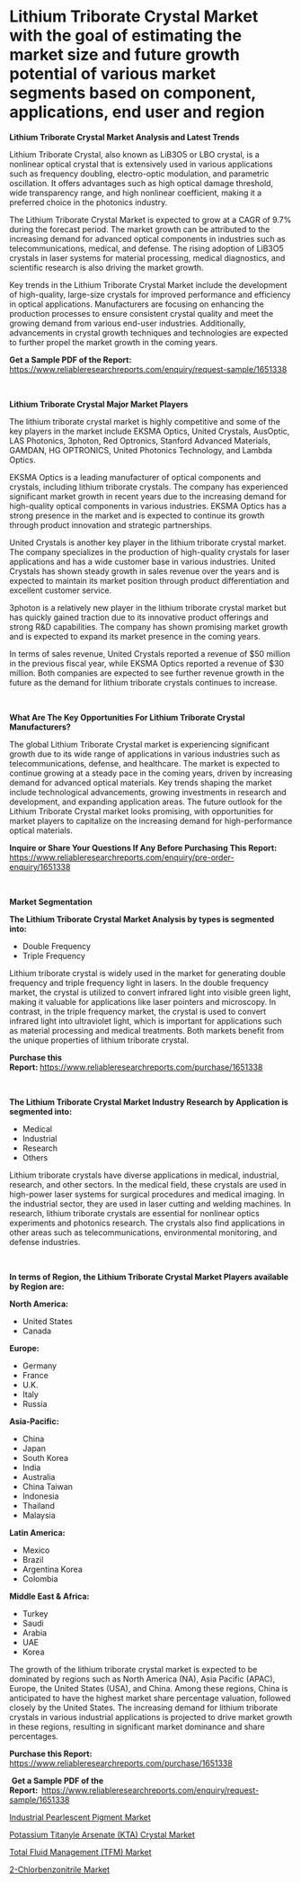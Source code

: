 <p><h1>Lithium Triborate Crystal Market with the goal of estimating the market size and future growth potential of various market segments based on component, applications, end user and region</h1></p><p><strong>Lithium Triborate Crystal Market Analysis and Latest Trends</strong></p>
<p><p>Lithium Triborate Crystal, also known as LiB3O5 or LBO crystal, is a nonlinear optical crystal that is extensively used in various applications such as frequency doubling, electro-optic modulation, and parametric oscillation. It offers advantages such as high optical damage threshold, wide transparency range, and high nonlinear coefficient, making it a preferred choice in the photonics industry.</p><p>The Lithium Triborate Crystal Market is expected to grow at a CAGR of 9.7% during the forecast period. The market growth can be attributed to the increasing demand for advanced optical components in industries such as telecommunications, medical, and defense. The rising adoption of LiB3O5 crystals in laser systems for material processing, medical diagnostics, and scientific research is also driving the market growth.</p><p>Key trends in the Lithium Triborate Crystal Market include the development of high-quality, large-size crystals for improved performance and efficiency in optical applications. Manufacturers are focusing on enhancing the production processes to ensure consistent crystal quality and meet the growing demand from various end-user industries. Additionally, advancements in crystal growth techniques and technologies are expected to further propel the market growth in the coming years.</p></p>
<p><strong>Get a Sample PDF of the Report:&nbsp;</strong> <a href="https://www.reliableresearchreports.com/enquiry/request-sample/1651338">https://www.reliableresearchreports.com/enquiry/request-sample/1651338</a></p>
<p>&nbsp;</p>
<p><strong>Lithium Triborate Crystal Major Market Players</strong></p>
<p><p>The lithium triborate crystal market is highly competitive and some of the key players in the market include EKSMA Optics, United Crystals, AusOptic, LAS Photonics, 3photon, Red Optronics, Stanford Advanced Materials, GAMDAN, HG OPTRONICS, United Photonics Technology, and Lambda Optics.</p><p>EKSMA Optics is a leading manufacturer of optical components and crystals, including lithium triborate crystals. The company has experienced significant market growth in recent years due to the increasing demand for high-quality optical components in various industries. EKSMA Optics has a strong presence in the market and is expected to continue its growth through product innovation and strategic partnerships.</p><p>United Crystals is another key player in the lithium triborate crystal market. The company specializes in the production of high-quality crystals for laser applications and has a wide customer base in various industries. United Crystals has shown steady growth in sales revenue over the years and is expected to maintain its market position through product differentiation and excellent customer service.</p><p>3photon is a relatively new player in the lithium triborate crystal market but has quickly gained traction due to its innovative product offerings and strong R&D capabilities. The company has shown promising market growth and is expected to expand its market presence in the coming years.</p><p>In terms of sales revenue, United Crystals reported a revenue of $50 million in the previous fiscal year, while EKSMA Optics reported a revenue of $30 million. Both companies are expected to see further revenue growth in the future as the demand for lithium triborate crystals continues to increase.</p></p>
<p>&nbsp;</p>
<p><strong>What Are The Key Opportunities For Lithium Triborate Crystal Manufacturers?</strong></p>
<p><p>The global Lithium Triborate Crystal market is experiencing significant growth due to its wide range of applications in various industries such as telecommunications, defense, and healthcare. The market is expected to continue growing at a steady pace in the coming years, driven by increasing demand for advanced optical materials. Key trends shaping the market include technological advancements, growing investments in research and development, and expanding application areas. The future outlook for the Lithium Triborate Crystal market looks promising, with opportunities for market players to capitalize on the increasing demand for high-performance optical materials.</p></p>
<p><strong>Inquire or Share Your Questions If Any Before Purchasing This Report:</strong> <a href="https://www.reliableresearchreports.com/enquiry/pre-order-enquiry/1651338">https://www.reliableresearchreports.com/enquiry/pre-order-enquiry/1651338</a></p>
<p>&nbsp;</p>
<p><strong>Market Segmentation</strong></p>
<p><strong>The Lithium Triborate Crystal Market Analysis by types is segmented into:</strong></p>
<p><ul><li>Double Frequency</li><li>Triple Frequency</li></ul></p>
<p><p>Lithium triborate crystal is widely used in the market for generating double frequency and triple frequency light in lasers. In the double frequency market, the crystal is utilized to convert infrared light into visible green light, making it valuable for applications like laser pointers and microscopy. In contrast, in the triple frequency market, the crystal is used to convert infrared light into ultraviolet light, which is important for applications such as material processing and medical treatments. Both markets benefit from the unique properties of lithium triborate crystal.</p></p>
<p><strong>Purchase this Report:&nbsp;</strong><a href="https://www.reliableresearchreports.com/purchase/1651338">https://www.reliableresearchreports.com/purchase/1651338</a></p>
<p>&nbsp;</p>
<p><strong>The Lithium Triborate Crystal Market Industry Research by Application is segmented into:</strong></p>
<p><ul><li>Medical</li><li>Industrial</li><li>Research</li><li>Others</li></ul></p>
<p><p>Lithium triborate crystals have diverse applications in medical, industrial, research, and other sectors. In the medical field, these crystals are used in high-power laser systems for surgical procedures and medical imaging. In the industrial sector, they are used in laser cutting and welding machines. In research, lithium triborate crystals are essential for nonlinear optics experiments and photonics research. The crystals also find applications in other areas such as telecommunications, environmental monitoring, and defense industries.</p></p>
<p>&nbsp;</p>
<p><strong>In terms of Region, the Lithium Triborate Crystal Market Players available by Region are:</strong></p>
<p>
    <p> <strong> North America: </strong>
        <ul>
            <li>United States</li>
            <li>Canada</li>
        </ul>
        </p> 
    <p> <strong> Europe: </strong>
        <ul>
            <li>Germany</li>
            <li>France</li>
            <li>U.K.</li>
            <li>Italy</li>
            <li>Russia</li>
        </ul>
        </p> 
    <p> <strong> Asia-Pacific: </strong>
        <ul>
            <li>China</li>
            <li>Japan</li>
            <li>South Korea</li>
            <li>India</li>
            <li>Australia</li>
            <li>China Taiwan</li>
            <li>Indonesia</li>
            <li>Thailand</li>
            <li>Malaysia</li>
        </ul>
        </p> 
    <p> <strong> Latin America: </strong>
        <ul>
            <li>Mexico</li>
            <li>Brazil</li>
            <li>Argentina Korea</li>
            <li>Colombia</li>
        </ul>
        </p> 
    <p> <strong> Middle East & Africa: </strong>
        <ul>
            <li>Turkey</li>
            <li>Saudi</li>
            <li>Arabia</li>
            <li>UAE</li>
            <li>Korea</li>
        </ul>
    </p>
    </p>
<p><p>The growth of the lithium triborate crystal market is expected to be dominated by regions such as North America (NA), Asia Pacific (APAC), Europe, the United States (USA), and China. Among these regions, China is anticipated to have the highest market share percentage valuation, followed closely by the United States. The increasing demand for lithium triborate crystals in various industrial applications is projected to drive market growth in these regions, resulting in significant market dominance and share percentages.</p></p>
<p><strong>Purchase this Report: </strong><a href="https://www.reliableresearchreports.com/purchase/1651338">https://www.reliableresearchreports.com/purchase/1651338</a></p>
<p>&nbsp;<strong>Get a Sample PDF of the Report:&nbsp;&nbsp;</strong><a href="https://www.reliableresearchreports.com/enquiry/request-sample/1651338">https://www.reliableresearchreports.com/enquiry/request-sample/1651338</a></p>
<p><strong></strong></p>
<p><p><a href="https://view.publitas.com/reportprime-1/industrial-pearlescent-pigment-market-research-report-the-key-to-successful-business-strategy-forecasted-for-period-from-2023-2030/">Industrial Pearlescent Pigment Market</a></p><p><a href="https://view.publitas.com/reportprime-1/potassium-titanyle-arsenate-kta-crystal-market-furnish-information-about-market-size-market-share-market-dynamics-and-projections-spanning-from-2023-to-2030/">Potassium Titanyle Arsenate (KTA) Crystal Market</a></p><p><a href="https://bubble-tree-ea4.notion.site/Total-Fluid-Management-TFM-Market-Size-Reflecting-a-Forecast-Till-2031-Market-By-Type-By-Applica-17e93d2368ff495693019f4417415ac5">Total Fluid Management (TFM) Market</a></p><p><a href="https://view.publitas.com/reportprime-1/2-chlorbenzonitrile-market-a-comprehensive-report-of-its-market-share-growth-trends-2023-2030/">2-Chlorbenzonitrile Market</a></p></p>